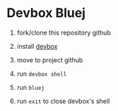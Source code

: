 # Devbox Bluej

1. fork/clone this repository github

2. install [devbox](https://www.jetpack.io/devbox/docs/installing_devbox/)

4. move to project github
 
5. run `devbox shell`

7. run `bluej`

8. run `exit` to close devbox's shell
